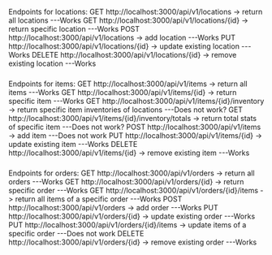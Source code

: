 Endpoints for locations:
GET http://localhost:3000/api/v1/locations -> return all locations ---Works
GET http://localhost:3000/api/v1/locations/{id} -> return specific location ---Works
POST http://localhost:3000/api/v1/locations -> add location ---Works
PUT http://localhost:3000/api/v1/locations/{id} -> update existing location ---Works
DELETE http://localhost:3000/api/v1/locations/{id} -> remove existing location ---Works


###
Endpoints for items:
GET http://localhost:3000/api/v1/items -> return all items ---Works
GET http://localhost:3000/api/v1/items/{id} -> return specific item ---Works
GET http://localhost:3000/api/v1/items/{id}/inventory -> return specific item inventories of locations ---Does not work?
GET http://localhost:3000/api/v1/items/{id}/inventory/totals -> return total stats of specific item ---Does not work?
POST http://localhost:3000/api/v1/items -> add item ---Does not work
PUT http://localhost:3000/api/v1/items/{id} -> update existing item ---Works
DELETE http://localhost:3000/api/v1/items/{id} -> remove existing item ---Works
###

Endpoints for orders:
GET http://localhost:3000/api/v1/orders -> return all orders ---Works
GET http://localhost:3000/api/v1/orders/{id} -> return specific order ---Works
GET http://localhost:3000/api/v1/orders/{id}/items -> return all items of a specific order ---Works
POST http://localhost:3000/api/v1/orders -> add order ---Works
PUT http://localhost:3000/api/v1/orders/{id} -> update existing order ---Works
PUT http://localhost:3000/api/v1/orders/{id}/items -> update items of a specific order ---Does not work
DELETE http://localhost:3000/api/v1/orders/{id} -> remove existing order ---Works
